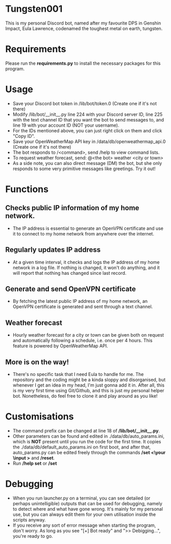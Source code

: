 # Tungsten001
This is my personal Discord bot, named after my favourite DPS in Genshin Impact, Eula Lawrence,
codenamed the toughest metal on earth, tungsten.

# Requirements
Please run the __requirements.py__ to install the necessary packages for this program.

# Usage
- Save your Discord bot token in /lib/bot/token.0 (Create one if it's not there)
- Modify /lib/bot/\_\_init\_\_.py line 224 with your Discord server ID, 
  line 225 with the text channel ID that you want the bot to send messages to,
  and line 19 with your account ID (NOT your username). 
- For the IDs mentioned above, you can just right click on them and click "Copy ID".
- Save your OpenWeatherMap API key in /data/db/openweathermap_api.0 (Create one if it's not there)
- The bot responds to /\<command\>, send /help to view command lists.
- To request weather forecast, send: @\<the bot\> weather \<city or town\>
- As a side note, you can also direct message (DM) the bot, but she only responds to some very primitive messages like greetings. Try it out!

# Functions
## Checks public IP information of my home network.
- The IP address is essential to generate an OpenVPN certificate and use it to connect to my home network from anywhere over the internet.

## Regularly updates IP address
- At a given time interval, it checks and logs the IP address of my home network in a log file. If nothing is changed, it won't do anything, and it will report that nothing has changed since last record.

## Generate and send OpenVPN certificate
- By fetching the latest public IP address of my home network, an OpenVPN certificate is generated and sent through a text channel.

## Weather forecast
- Hourly weather forecast for a city or town can be given both on request and automatically following a schedule, i.e. once per 4 hours. This feature is powered by OpenWeatherMap API.

## More is on the way!
- There's no specific task that I need Eula to handle for me. The repository and the coding might be a kinda sloppy and disorganised, but whenever I get an idea in my head, I'm just gonna add it in. After all, this is my very first time using Git/Github, and this is just my personal helper bot. Nonetheless, do feel free to clone it and play around as you like!

# Customisations
- The command prefix can be changed at line 18 of __/lib/bot/\_\_init\_\_.py__.
- Other parameters can be found and edited in ./data/db/auto_params.ini, which is **NOT** present until you run the code for the first time. It copies the ./data/db/default_auto_params.ini on first boot, and after that, auto_params.py can be edited freely through the commands **/set \<\your \input \>** and **/reset**.
- Run **/help set** or **/set**

# Debugging
- When you run launcher.py on a terminal, you can see detailed (or perhaps unintelligible) outputs that can be used for debugging, namely to detect where and what have gone wrong. It's mainly for my personal use, but you can always edit them for your own utilisation inside the scripts anyway.
- If you receive any sort of error message when starting the program, don't worry. As long as you see "\[+\] Bot ready" and ">> Debigging...", you're ready to go.